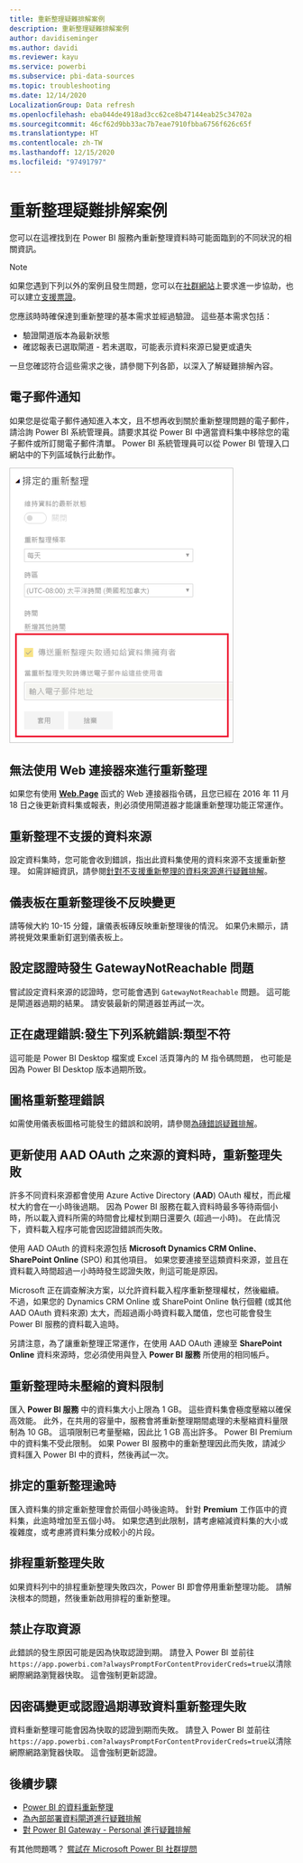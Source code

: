 ```yaml
---
title: 重新整理疑難排解案例
description: 重新整理疑難排解案例
author: davidiseminger
ms.author: davidi
ms.reviewer: kayu
ms.service: powerbi
ms.subservice: pbi-data-sources
ms.topic: troubleshooting
ms.date: 12/14/2020
LocalizationGroup: Data refresh
ms.openlocfilehash: eba044de4918ad3cc62ce8b47144eab25c34702a
ms.sourcegitcommit: 46cf62d9bb33ac7b7eae7910fbba6756f626c65f
ms.translationtype: HT
ms.contentlocale: zh-TW
ms.lasthandoff: 12/15/2020
ms.locfileid: "97491797"
---
```

# <a name="troubleshooting-refresh-scenarios"></a>重新整理疑難排解案例

您可以在這裡找到在 Power BI 服務內重新整理資料時可能面臨到的不同狀況的相關資訊。

> [!NOTE]
> 如果您遇到下列以外的案例且發生問題，您可以在[社群網站](https://community.powerbi.com/)上要求進一步協助，也可以建立[支援票證](https://powerbi.microsoft.com/support/)。
>

您應該時時確保達到重新整理的基本需求並經過驗證。 這些基本需求包括：

* 驗證閘道版本為最新狀態
* 確認報表已選取閘道 - 若未選取，可能表示資料來源已變更或遺失

一旦您確認符合這些需求之後，請參閱下列各節，以深入了解疑難排解內容。 


## <a name="email-notifications"></a>電子郵件通知

如果您是從電子郵件通知進入本文，且不想再收到關於重新整理問題的電子郵件，請洽詢 Power BI 系統管理員。請要求其從 Power BI 中適當資料集中移除您的電子郵件或所訂閱電子郵件清單。 Power BI 系統管理員可以從 Power BI 管理入口網站中的下列區域執行此動作。

![重新整理通知的電子郵件](media/refresh-troubleshooting-refresh-scenarios/refresh-email.png)

## <a name="refresh-using-web-connector-doesnt-work-properly"></a>無法使用 Web 連接器來進行重新整理

如果您有使用 [**Web.Page**](/powerquery-m/web-page) 函式的 Web 連接器指令碼，且您已經在 2016 年 11 月 18 日之後更新資料集或報表，則必須使用閘道器才能讓重新整理功能正常運作。

## <a name="unsupported-data-source-for-refresh"></a>重新整理不支援的資料來源

設定資料集時，您可能會收到錯誤，指出此資料集使用的資料來源不支援重新整理。 如需詳細資訊，請參閱[針對不支援重新整理的資料來源進行疑難排解](service-admin-troubleshoot-unsupported-data-source-for-refresh.md)。

## <a name="dashboard-doesnt-reflect-changes-after-refresh"></a>儀表板在重新整理後不反映變更

請等候大約 10-15 分鐘，讓儀表板磚反映重新整理後的情況。 如果仍未顯示，請將視覺效果重新釘選到儀表板上。

## <a name="gatewaynotreachable-when-setting-credentials"></a>設定認證時發生 GatewayNotReachable 問題

嘗試設定資料來源的認證時，您可能會遇到 `GatewayNotReachable` 問題。 這可能是閘道器過期的結果。 請安裝最新的閘道器並再試一次。

## <a name="processing-error-the-following-system-error-occurred-type-mismatch"></a>正在處理錯誤:發生下列系統錯誤:類型不符

這可能是 Power BI Desktop 檔案或 Excel 活頁簿內的 M 指令碼問題， 也可能是因為 Power BI Desktop 版本過期所致。

## <a name="tile-refresh-errors"></a>圖格重新整理錯誤

如需使用儀表板圖格可能發生的錯誤和說明，請參閱[為磚錯誤疑難排解](refresh-troubleshooting-tile-errors.md)。

## <a name="refresh-fails-when-updating-data-from-sources-that-use-aad-oauth"></a>更新使用 AAD OAuth 之來源的資料時，重新整理失敗

許多不同資料來源都會使用 Azure Active Directory (**AAD**) OAuth 權杖，而此權杖大約會在一小時後過期。 因為 Power BI 服務在載入資料時最多等待兩個小時，所以載入資料所需的時間會比權杖到期日還要久 (超過一小時)。 在此情況下，資料載入程序可能會因認證錯誤而失敗。

使用 AAD OAuth 的資料來源包括 **Microsoft Dynamics CRM Online**、**SharePoint Online** (SPO) 和其他項目。 如果您要連接至這類資料來源，並且在資料載入時間超過一小時時發生認證失敗，則這可能是原因。

Microsoft 正在調查解決方案，以允許資料載入程序重新整理權杖，然後繼續。 不過，如果您的 Dynamics CRM Online 或 SharePoint Online 執行個體 (或其他 AAD OAuth 資料來源) 太大，而超過兩小時資料載入閾值，您也可能會發生 Power BI 服務的資料載入逾時。

另請注意，為了讓重新整理正常運作，在使用 AAD OAuth 連線至 **SharePoint Online** 資料來源時，您必須使用與登入 **Power BI 服務** 所使用的相同帳戶。

## <a name="uncompressed-data-limits-for-refresh"></a>重新整理時未壓縮的資料限制

匯入 **Power BI 服務** 中的資料集大小上限為 1 GB。 這些資料集會極度壓縮以確保高效能。 此外，在共用的容量中，服務會將重新整理期間處理的未壓縮資料量限制為 10 GB。 這項限制已考量壓縮，因此比 1 GB 高出許多。 Power BI Premium 中的資料集不受此限制。 如果 Power BI 服務中的重新整理因此而失敗，請減少資料匯入 Power BI 中的資料，然後再試一次。

## <a name="scheduled-refresh-timeout"></a>排定的重新整理逾時

匯入資料集的排定重新整理會於兩個小時後逾時。 針對 **Premium** 工作區中的資料集，此逾時增加至五個小時。 如果您遇到此限制，請考慮縮減資料集的大小或複雜度，或考慮將資料集分成較小的片段。

## <a name="scheduled-refresh-failures"></a>排程重新整理失敗

如果資料列中的排程重新整理失敗四次，Power BI 即會停用重新整理功能。 請解決根本的問題，然後重新啟用排程的重新整理。

## <a name="access-to-the-resource-is-forbidden"></a>禁止存取資源  

此錯誤的發生原因可能是因為快取認證到期。 請登入 Power BI 並前往 `https://app.powerbi.com?alwaysPromptForContentProviderCreds=true`以清除網際網路瀏覽器快取。 這會強制更新認證。

## <a name="data-refresh-failure-because-of-password-change-or-expired-credentials"></a>因密碼變更或認證過期導致資料重新整理失敗

資料重新整理可能會因為快取的認證到期而失敗。 請登入 Power BI 並前往 `https://app.powerbi.com?alwaysPromptForContentProviderCreds=true`以清除網際網路瀏覽器快取。 這會強制更新認證。

## <a name="next-steps"></a>後續步驟

- [Power BI 的資料重新整理](refresh-data.md)  
- [為內部部署資料閘道進行疑難排解](service-gateway-onprem-tshoot.md)  
- [對 Power BI Gateway - Personal 進行疑難排解](service-admin-troubleshooting-power-bi-personal-gateway.md)  

有其他問題嗎？ [嘗試在 Microsoft Power BI 社群提問](https://community.powerbi.com/)
